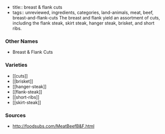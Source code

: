 - title:: breast & flank cuts
- tags:: unreviewed, ingredients, categories, land-animals, meat, beef, breast-and-flank-cuts
The breast and flank yield an assortment of cuts, including the flank steak, skirt steak, hanger steak, brisket, and short ribs.

### Other Names

* Breast & Flank Cuts

### Varieties

* [[cuts]]
* [[brisket]]
* [[hanger-steak]]
* [[flank-steak]]
* [[short-ribs]]
* [[skirt-steak]]

### Sources
* http://foodsubs.com/MeatBeefB&F.html
